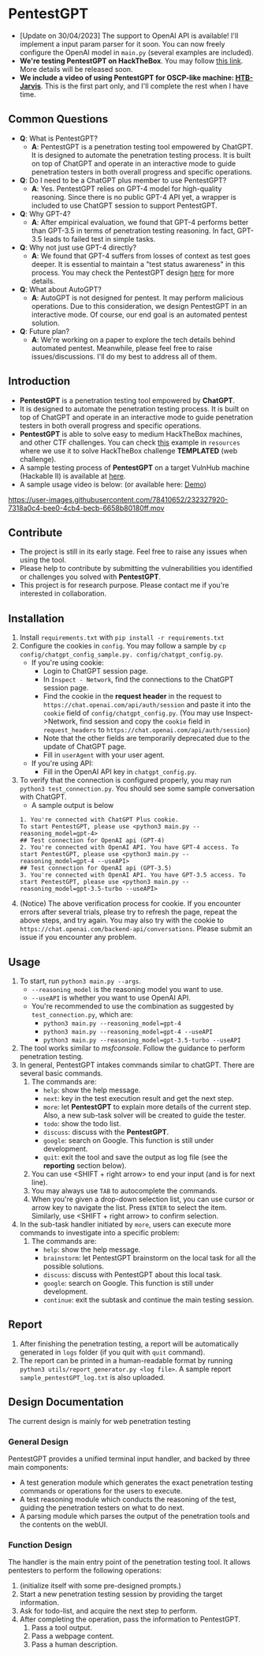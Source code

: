 # PentestGPT

- [Update on 30/04/2023] The support to OpenAI API is available! I'll implement a input param parser for it soon. You can now freely configure the OpenAI model in `main.py` (several examples are included).
- **We're testing PentestGPT on HackTheBox**. You may follow [this link](https://www.hackthebox.com/home/users/profile/1489431). More details will be released soon.
- **We include a video of using PentestGPT for OSCP-like machine: [HTB-Jarvis](https://youtu.be/lAjLIj1JT3c)**. This is the first part only, and I'll complete the rest when I have time.

## Common Questions
- **Q**: What is PentestGPT?
  - **A**: PentestGPT is a penetration testing tool empowered by ChatGPT. It is designed to automate the penetration testing process. It is built on top of ChatGPT and operate in an interactive mode to guide penetration testers in both overall progress and specific operations.
- **Q**: Do I need to be a ChatGPT plus member to use PentestGPT?
  - **A**: Yes. PentestGPT relies on GPT-4 model for high-quality reasoning. Since there is no public GPT-4 API yet, a wrapper is included to use ChatGPT session to support PentestGPT.
- **Q**: Why GPT-4?
  - **A**: After empirical evaluation, we found that GPT-4 performs better than GPT-3.5 in terms of penetration testing reasoning. In fact, GPT-3.5 leads to failed test in simple tasks.
- **Q**: Why not just use GPT-4 directly?
  - **A**: We found that GPT-4 suffers from losses of context as test goes deeper. It is essential to maintain a "test status awareness" in this process. You may check the PentestGPT design [here](./PentestGPT_design.md) for more details.
- **Q**: What about AutoGPT?
  - **A**: AutoGPT is not designed for pentest. It may perform malicious operations. Due to this consideration, we design PentestGPT in an interactive mode. Of course, our end goal is an automated pentest solution.
- **Q**: Future plan?
  - **A**: We're working on a paper to explore the tech details behind automated pentest. Meanwhile, please feel free to raise issues/discussions. I'll do my best to address all of them.


## Introduction
- **PentestGPT** is a penetration testing tool empowered by **ChatGPT**. 
- It is designed to automate the penetration testing process. It is built on top of ChatGPT and operate in an interactive mode to guide penetration testers in both overall progress and specific operations.
- **PentestGPT** is able to solve easy to medium HackTheBox machines, and other CTF challenges. You can check [this](./resources/README.md) example in `resources` where we use it to solve HackTheBox challenge **TEMPLATED** (web challenge). 
- A sample testing process of **PentestGPT** on a target VulnHub machine (Hackable II) is available at [here](./resources/PentestGPT_Hackable2.pdf).
- A sample usage video is below: (or available here: [Demo](https://youtu.be/h0k6kWWaCEU))

https://user-images.githubusercontent.com/78410652/232327920-7318a0c4-bee0-4cb4-becb-6658b80180ff.mov

## Contribute
- The project is still in its early stage. Feel free to raise any issues when using the tool. 
- Please help to contribute by submitting the vulnerabilities you identified or challenges you solved with **PentestGPT**.
- This project is for research purpose. Please contact me if you're interested in collaboration.

## Installation
1. Install `requirements.txt` with `pip install -r requirements.txt`
2. Configure the cookies in `config`. You may follow a sample by `cp config/chatgpt_config_sample.py. config/chatgpt_config.py`.
   - If you're using cookie:
       - Login to ChatGPT session page.
       - In `Inspect - Network`, find the connections to the ChatGPT session page. 
       - Find the cookie in the **request header** in the request to `https://chat.openai.com/api/auth/session` and paste it into the `cookie` field of `config/chatgpt_config.py`. (You may use Inspect->Network, find session and copy the `cookie` field in `request_headers` to `https://chat.openai.com/api/auth/session`)
       - Note that the other fields are temporarily deprecated due to the update of ChatGPT page. 
       - Fill in `userAgent` with your user agent.
   - If you're using API:
       - Fill in the OpenAI API key in `chatgpt_config.py`.
3. To verify that the connection is configured properly, you may run `python3 test_connection.py`. You should see some sample conversation with ChatGPT.
   - A sample output is below
   ```
   1. You're connected with ChatGPT Plus cookie. 
   To start PentestGPT, please use <python3 main.py --reasoning_model=gpt-4>
   ## Test connection for OpenAI api (GPT-4)
   2. You're connected with OpenAI API. You have GPT-4 access. To start PentestGPT, please use <python3 main.py --reasoning_model=gpt-4 --useAPI>
   ## Test connection for OpenAI api (GPT-3.5)
   3. You're connected with OpenAI API. You have GPT-3.5 access. To start PentestGPT, please use <python3 main.py --reasoning_model=gpt-3.5-turbo --useAPI>
   ```
4. (Notice) The above verification process for cookie. If you encounter errors after several trials, please try to refresh the page, repeat the above steps, and try again. You may also try with the cookie to `https://chat.openai.com/backend-api/conversations`. Please submit an issue if you encounter any problem.



## Usage
1. To start, run `python3 main.py --args`.
    - `--reasoning_model` is the reasoning model you want to use. 
    - `--useAPI` is whether you want to use OpenAI API.
    - You're recommended to use the combination as suggested by `test_connection.py`, which are:
      - `python3 main.py --reasoning_model=gpt-4`
      - `python3 main.py --reasoning_model=gpt-4 --useAPI`
      - `python3 main.py --reasoning_model=gpt-3.5-turbo --useAPI`
2. The tool works similar to *msfconsole*. Follow the guidance to perform penetration testing. 
3. In general, PentestGPT intakes commands similar to chatGPT. There are several basic commands.
   1. The commands are: 
      - `help`: show the help message.
      - `next`: key in the test execution result and get the next step.
      - `more`: let **PentestGPT** to explain more details of the current step. Also, a new sub-task solver will be created to guide the tester.
      - `todo`: show the todo list.
      - `discuss`: discuss with the **PentestGPT**.
      - `google`: search on Google. This function is still under development.
      - `quit`: exit the tool and save the output as log file (see the **reporting** section below).
   2. You can use <SHIFT + right arrow> to end your input (and <ENTER> is for next line).
   3. You may always use `TAB` to autocomplete the commands.
   4. When you're given a drop-down selection list, you can use cursor or arrow key to navigate the list. Press `ENTER` to select the item. Similarly, use <SHIFT + right arrow> to confirm selection.
4. In the sub-task handler initiated by `more`, users can execute more commands to investigate into a specific problem:
   1. The commands are:
        - `help`: show the help message.
        - `brainstorm`: let PentestGPT brainstorm on the local task for all the possible solutions.
        - `discuss`: discuss with PentestGPT about this local task.
        - `google`: search on Google. This function is still under development.
        - `continue`: exit the subtask and continue the main testing session.
## Report
1. After finishing the penetration testing, a report will be automatically generated in `logs` folder (if you quit with `quit` command).
2. The report can be printed in a human-readable format by running `python3 utils/report_generator.py <log file>`. A sample report `sample_pentestGPT_log.txt` is also uploaded.


## Design Documentation
The current design is mainly for web penetration testing

### General Design
PentestGPT provides a unified terminal input handler, and backed by three main components:
- A test generation module which generates the exact penetration testing commands or operations for the users to execute.
- A test reasoning module which conducts the reasoning of the test, guiding the penetration testers on what to do next.
- A parsing module which parses the output of the penetration tools and the contents on the webUI.

### Function Design
The handler is the main entry point of the penetration testing tool. It allows pentesters to perform the following operations:
1. (initialize itself with some pre-designed prompts.)
2. Start a new penetration testing session by providing the target information.
3. Ask for todo-list, and acquire the next step to perform.
4. After completing the operation, pass the information to PentestGPT.
   1. Pass a tool output.
   2. Pass a webpage content.
   3. Pass a human description.

